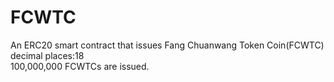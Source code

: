 # FCWTC
An ERC20 smart contract that issues Fang Chuanwang Token Coin(FCWTC)<br>
decimal places:18<br>
100,000,000 FCWTCs are issued.<br>
